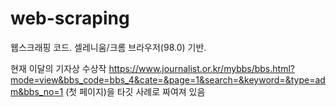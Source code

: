 # web-scraping
웹스크래핑 코드.
셀레니움/크롬 브라우저(98.0) 기반.

현재 이달의 기자상 수상작
https://www.journalist.or.kr/mybbs/bbs.html?mode=view&bbs_code=bbs_4&cate=&page=1&search=&keyword=&type=adm&bbs_no=1
(첫 페이지)을 타깃 사례로 짜여져 있음
